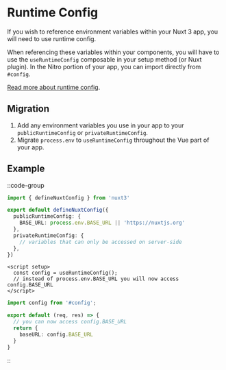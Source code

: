 # Runtime Config

If you wish to reference environment variables within your Nuxt 3 app, you will need to use runtime config.

When referencing these variables within your components, you will have to use the `useRuntimeConfig` composable in your setup method (or Nuxt plugin). In the Nitro portion of your app, you can import directly from `#config`.

[Read more about runtime config](/guide/features/runtime-config).

## Migration

1. Add any environment variables you use in your app to your `publicRuntimeConfig` or `privateRuntimeConfig`.
1. Migrate `process.env` to `useRuntimeConfig` throughout the Vue part of your app.

## Example

::code-group

```ts [nuxt.config.ts]
import { defineNuxtConfig } from 'nuxt3'

export default defineNuxtConfig({
  publicRuntimeConfig: {
    BASE_URL: process.env.BASE_URL || 'https://nuxtjs.org'
  },
  privateRuntimeConfig: {
    // variables that can only be accessed on server-side
  },
})
```

```vue [pages/index.vue]
<script setup>
  const config = useRuntimeConfig();
  // instead of process.env.BASE_URL you will now access config.BASE_URL
</script>
```

```ts [server/api/hello.ts]
import config from '#config';

export default (req, res) => {
  // you can now access config.BASE_URL
  return {
    baseURL: config.BASE_URL
  }
}
```

::
